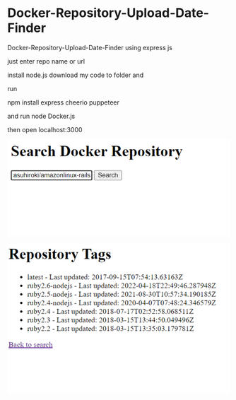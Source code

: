# Docker-Repository-Upload-Date-Finder
Docker-Repository-Upload-Date-Finder using express js

just enter repo name or url

install node.js download my code to folder and 

run 

npm install express cheerio puppeteer

and run node Docker.js

then open localhost:3000

![Image Description](https://github.com/Toufik2022/Docker-Repository-Upload-Date-Finder/blob/main/1.png)

![Image Description](https://github.com/Toufik2022/Docker-Repository-Upload-Date-Finder/blob/main/2.png)
